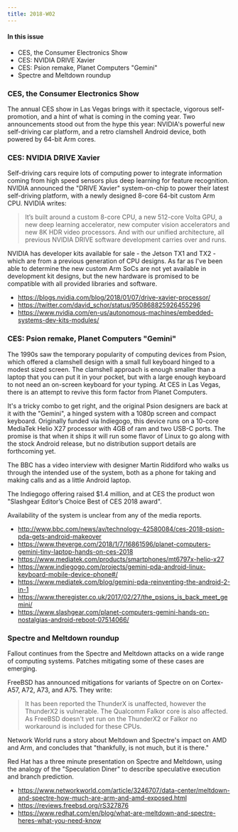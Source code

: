 ```yaml
---
title: 2018-W02
---
```


#### In this issue

* CES, the Consumer Electronics Show
* CES: NVIDIA DRIVE Xavier
* CES: Psion remake, Planet Computers "Gemini"
* Spectre and Meltdown roundup

### CES, the Consumer Electronics Show

The annual CES show in Las Vegas brings with it spectacle,
vigorous self-promotion, and a hint of what is coming in
the coming year. Two announcements stood out from the hype
this year: NVIDIA's powerful new self-driving car platform,
and a retro clamshell Android device, both powered by 64-bit
Arm cores.

### CES: NVIDIA DRIVE Xavier 

Self-driving cars require lots of computing power to
integrate information coming from high speed sensors
plus deep learning for feature recognition. NVIDIA
announced the "DRIVE Xavier" system-on-chip to power
their latest self-driving platform, with a newly designed 8-core
64-bit custom Arm CPU. NVIDIA writes:

> It’s built around a custom 8-core CPU, a new 512-core Volta GPU,
a new deep learning accelerator, new computer vision accelerators
and new 8K HDR video processors. And with our unified architecture,
all previous NVIDIA DRIVE software development carries over and
runs.

NVIDIA has developer kits available for sale - the Jetson TX1 and TX2 -
which are from a previous generation of CPU designs. As far as
I've been able to determine the new custom Arm SoCs are not
yet available in development kit designs, but the new hardware
is promised to be compatible with all provided libraries and software.

* https://blogs.nvidia.com/blog/2018/01/07/drive-xavier-processor/
* https://twitter.com/david_schor/status/950868825926455296
* https://www.nvidia.com/en-us/autonomous-machines/embedded-systems-dev-kits-modules/

### CES: Psion remake, Planet Computers "Gemini"

The 1990s saw the temporary popularity of computing devices
from Psion, which offered a clamshell design with a small full
keyboard hinged to a modest sized screen. The clamshell approach
is enough smaller than a laptop that you can put it in your pocket,
but with a large enough keyboard to not need an on-screen keyboard
for your typing. At CES in Las Vegas, there is an attempt to revive
this form factor from Planet Computers.

It's a tricky combo to get right, and the original Psion designers
are back at it with the "Gemini", a hinged system with a 1080p screen
and compact keyboard. Originally funded via Indiegogo, this device
runs on a 10-core MediaTek Helio X27 processor with 4GB of ram and 
two USB-C ports. The promise is that when it ships it will run some
flavor of Linux to go along with the stock Android release, but no
distribution support details are forthcoming yet.

The BBC has a video interview with designer Martin Riddiford
who walks us through the intended use of the system, both as
a phone for taking and making calls and as a little Android
laptop. 

The Indiegogo offering raised $1.4 million, and at CES the
product won "Slashgear Editor’s Choice Best of CES 2018 award".

Availability of the system is unclear from any of the media reports.

* http://www.bbc.com/news/av/technology-42580084/ces-2018-psion-pda-gets-android-makeover
* https://www.theverge.com/2018/1/7/16861596/planet-computers-gemini-tiny-laptop-hands-on-ces-2018
* https://www.mediatek.com/products/smartphones/mt6797x-helio-x27
* https://www.indiegogo.com/projects/gemini-pda-android-linux-keyboard-mobile-device-phone#/
* https://www.mediatek.com/blog/gemini-pda-reinventing-the-android-2-in-1
* https://www.theregister.co.uk/2017/02/27/the_psions_is_back_meet_gemini/
* https://www.slashgear.com/planet-computers-gemini-hands-on-nostalgias-android-reboot-07514066/

### Spectre and Meltdown roundup

Fallout continues from the Spectre and Meltdown attacks on a wide
range of computing systems. Patches mitigating some of these cases
are emerging.

FreeBSD has announced mitigations for variants of Spectre on on
Cortex-A57, A72, A73, and A75. They write:

> It has been reported the ThunderX
is unaffected, however the ThunderX2 is vulnerable. The Qualcomm
Falkor core is also affected. As FreeBSD doesn't yet run on the
ThunderX2 or Falkor no workaround is included for these CPUs.

Network World runs a story about Meltdown and Spectre's impact on 
AMD and Arm, and concludes that "thankfully, is not much, but it is there."

Red Hat has a three minute presentation on Spectre and Meltdown, using
the analogy of the "Speculation Diner" to describe speculative execution
and branch prediction.

* https://www.networkworld.com/article/3246707/data-center/meltdown-and-spectre-how-much-are-arm-and-amd-exposed.html
* https://reviews.freebsd.org/rS327876
* https://www.redhat.com/en/blog/what-are-meltdown-and-spectre-heres-what-you-need-know
